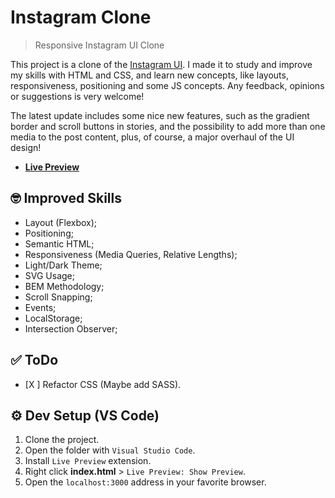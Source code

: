 # Instagram Clone

> Responsive Instagram UI Clone

This project is a clone of the [Instagram UI](https://instagram.com). I made it to study and improve my skills with HTML and CSS, and learn new concepts, like layouts, responsiveness, positioning and some JS concepts. Any feedback, opinions or suggestions is very welcome!

The latest update includes some nice new features, such as the gradient border and scroll buttons in stories, and the possibility to add more than one media to the post content, plus, of course, a major overhaul of the UI design!

- **[Live Preview](https://leocosta1.github.io/instagram-clone/)**

## 🤓 Improved Skills

- Layout (Flexbox);
- Positioning;
- Semantic HTML;
- Responsiveness (Media Queries, Relative Lengths);
- Light/Dark Theme;
- SVG Usage;
- BEM Methodology;
- Scroll Snapping;
- Events;
- LocalStorage;
- Intersection Observer;

## ✅ ToDo

- [X ] Refactor CSS (Maybe add SASS).

## ⚙ Dev Setup (VS Code)

1. Clone the project.
2. Open the folder with ``Visual Studio Code``.
3. Install ``Live Preview`` extension.
4. Right click **index.html** > ``Live Preview: Show Preview``.
5. Open the ``localhost:3000`` address in your favorite browser.
